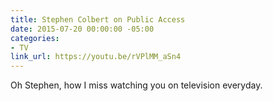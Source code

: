 ```yaml
---
title: Stephen Colbert on Public Access
date: 2015-07-20 00:00:00 -05:00
categories:
- TV
link_url: https://youtu.be/rVPlMM_aSn4
---
```


Oh Stephen, how I miss watching you on television everyday.
